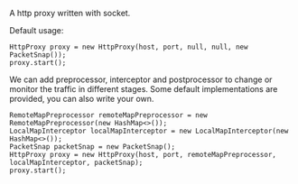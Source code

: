 A http proxy written with socket.

Default usage:
```
HttpProxy proxy = new HttpProxy(host, port, null, null, new PacketSnap());
proxy.start();
```

We can add preprocessor, interceptor and postprocessor to change or monitor the traffic in different stages. 
Some default implementations are provided, you can also write your own.
```
RemoteMapPreprocessor remoteMapPreprocessor = new RemoteMapPreprocessor(new HashMap<>());
LocalMapInterceptor localMapInterceptor = new LocalMapInterceptor(new HashMap<>());
PacketSnap packetSnap = new PacketSnap();
HttpProxy proxy = new HttpProxy(host, port, remoteMapPreprocessor, localMapInterceptor, packetSnap);
proxy.start();
```
